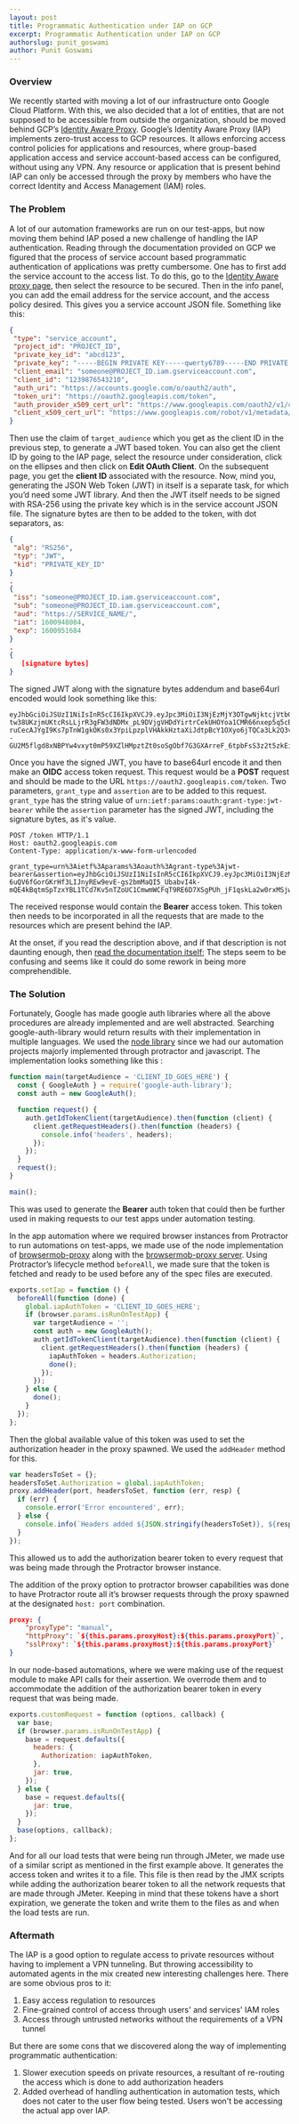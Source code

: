 ```yaml
---
layout: post
title: Programmatic Authentication under IAP on GCP
excerpt: Programmatic Authentication under IAP on GCP
authorslug: punit_goswami
author: Punit Goswami
---
```

 
### Overview

We recently started with moving a lot of our infrastructure onto Google Cloud Platform. With this, we also decided that a lot of entities, that are not supposed to be accessible from outside the organization, should be moved behind GCP’s [Identity Aware Proxy](https://cloud.google.com/iap). Google’s Identity Aware Proxy (IAP) implements zero-trust access to GCP resources. It allows enforcing access control policies for applications and resources, where group-based application access and service account-based access can be configured, without using any VPN. Any resource or application that is present behind IAP can only be accessed through the proxy by members who have the correct Identity and Access Management (IAM) roles.

### The Problem

A lot of our automation frameworks are run on our test-apps, but now moving them behind IAP posed a new challenge of handling the IAP authentication. Reading through the documentation provided on GCP we figured that the process of service account based programmatic authentication of applications was pretty cumbersome. One has to first add the service account to the access list. To do this, go to the [Identity Aware proxy page](https://console.cloud.google.com/security/iap), then select the resource to be secured. Then in the info panel, you can add the email address for the service account, and the access policy desired. This gives you a service account JSON file. Something like this:

```json
{
 "type": "service_account",
 "project_id": "PROJECT_ID",
 "private_key_id": "abcd123",
 "private_key": "-----BEGIN PRIVATE KEY-----qwerty6789-----END PRIVATE KEY-----\n",
 "client_email": "someone@PROJECT_ID.iam.gserviceaccount.com",
 "client_id": "1239876543210",
 "auth_uri": "https://accounts.google.com/o/oauth2/auth",
 "token_uri": "https://oauth2.googleapis.com/token",
 "auth_provider_x509_cert_url": "https://www.googleapis.com/oauth2/v1/certs",
 "client_x509_cert_url": "https://www.googleapis.com/robot/v1/metadata/x509/someone%40PROJECT_ID.iam.gserviceaccount.com"
}

```

Then use the claim of `target_audience` which you get as the client ID in the previous step, to generate a JWT based token. You can also get the client ID by going to the IAP page, select the resource under consideration, click on the ellipses and then click on **Edit OAuth Client**. On the subsequent page, you get the **client ID** associated with the resource.
Now, mind you, generating the JSON Web Token (JWT) in itself is a separate task, for which you’d need some JWT library. And then the JWT itself needs to be signed with RSA-256 using the private key which is in the service account JSON file. The signature bytes are then to be added to the token, with dot separators, as:

```json
{
 "alg": "RS256",
 "typ": "JWT",
 "kid": "PRIVATE_KEY_ID"
}
.
{
 "iss": "someone@PROJECT_ID.iam.gserviceaccount.com",
 "sub": "someone@PROJECT_ID.iam.gserviceaccount.com",
 "aud": "https://SERVICE_NAME/",
 "iat": 1600948084,
 "exp": 1600951684
}
.
{
   [signature bytes]
}
```

The signed JWT along with the signature bytes addendum and base64url encoded would look something like this:

```
eyJhbGciOiJSUzI1NiIsInR5cCI6IkpXVCJ9.eyJpc3MiOiI3NjEzMjY3OTgwNjktcjVtbGpsbG4xcmQ0bHJiaGc3NWVmZ2lncDM2bTc4ajVAZGV2ZWxvcGVyLmdzZXJ2aWNlYWNjb3VudC5jb20iLCJzY29wZSI6Imh0dHBzOi8vd3d3Lmdvb2dsZWFwaXMuY29tL2F1dGgvcHJlZGljdGlvbiIsImF1ZCI6Imh0dHBzOi8vd3d3Lmdvb2dsZWFwaXMuY29tL29hdXRoMi92NC90b2tlbiIsImV4cCI6MTMyODU1NDM4NSwiaWF0IjoxMzI4NTUwNzg1fQ.UFUt59SUM2_AW4cRU8Y0BYVQsNTo4n7AFsNrqOpYiICDu37vVt-tw38UKzjmUKtcRsLLjrR3gFW3dNDMx_pL9DVjgVHDdYirtrCekUHOYoa1CMR66nxep5q5cBQ4y4u2kIgSvChCTc9pmLLNoIem-ruCecAJYgI9Ks7pTnW1gkOKs0x3YpiLpzplVHAkkHztaXiJdtpBcY1OXyo6jTQCa3Lk2Q3va1dPkh_d--GU2M5flgd8xNBPYw4vxyt0mP59XZlHMpztZt0soSgObf7G3GXArreF_6tpbFsS3z2t5zkEiHuWJXpzcYr5zWTRPDEHsejeBSG8EgpLDce2380ROQ

```

Once you have the signed JWT, you have to base64url encode it and then make an **OIDC** access token request. This request would be a **POST** request and should be made to the URL `https://oauth2.googleapis.com/token`. Two parameters, `grant_type` and `assertion` are to be added to this request. `grant_type` has the string value of `urn:ietf:params:oauth:grant-type:jwt-bearer` while the `assertion` parameter has the signed JWT, including the signature bytes, as it's value.

```
POST /token HTTP/1.1
Host: oauth2.googleapis.com
Content-Type: application/x-www-form-urlencoded

grant_type=urn%3Aietf%3Aparams%3Aoauth%3Agrant-type%3Ajwt-bearer&assertion=eyJhbGciOiJSUzI1NiIsInR5cCI6IkpXVCJ9.eyJpc3MiOiI3NjEzMjY3OTgwNjktcjVtbGpsbG4xcmQ0bHJiaGc3NWVmZ2lncDM2bTc4ajVAZGV2ZWxvcGVyLmdzZXJ2aWNlYWNjb3VudC5jb20iLCJzY29wZSI6Imh0dHBzOi8vd3d3Lmdvb2dsZWFwaXMuY29tL2F1dGgvcHJlZGljdGlvbiIsImF1ZCI6Imh0dHBzOi8vYWNjb3VudHMuZ29vZ2xlLmNvbS9vL29hdXRoMi90b2tlbiIsImV4cCI6MTMyODU3MzM4MSwiaWF0IjoxMzI4NTY5NzgxfQ.ixOUGehweEVX_UKXv5BbbwVEdcz6AYS-6uQV6fGorGKrHf3LIJnyREw9evE-gs2bmMaQI5_UbabvI4k-mQE4kBqtmSpTzxYBL1TCd7Kv5nTZoUC1CmwmWCFqT9RE6D7XSgPUh_jF1qskLa2w0rxMSjwruNKbysgRNctZPln7cqQ

```

The received response would contain the **Bearer** access token. This token then needs to be incorporated in all the requests that are made to the resources which are present behind the IAP.

At the onset, if you read the description above, and if that description is not daunting enough, then [read the documentation itself](https://cloud.google.com/iap/docs/authentication-howto#iap_make_request-nodejs); The steps seem to be confusing and seems like it could do some rework in being more comprehendible.

### The Solution

Fortunately, Google has made google auth libraries where all the above procedures are already implemented and are well abstracted. Searching google-auth-library would return results with their implementation in multiple languages.
We used the [node library](https://github.com/googleapis/google-auth-library-nodejs) since we had our automation projects majorly implemented through protractor and javascript.
The implementation looks something like this :

```javascript
function main(targetAudience = 'CLIENT_ID_GOES_HERE') {
  const { GoogleAuth } = require('google-auth-library');
  const auth = new GoogleAuth();

  function request() {
    auth.getIdTokenClient(targetAudience).then(function (client) {
      client.getRequestHeaders().then(function (headers) {
        console.info('headers', headers);
      });
    });
  }
  request();
}

main();
```

This was used to generate the **Bearer** auth token that could then be further used in making requests to our test apps under automation testing.

In the app automation where we required browser instances from Protractor to run automations on test-apps, we made use of the node implementation of [browsermob-proxy](https://github.com/zzo/browsermob-node) along with the [browsermob-proxy server](https://github.com/lightbody/browsermob-proxy).
Using Protractor’s lifecycle method `beforeAll`, we made sure that the token is fetched and ready to be used before any of the spec files are executed.

```javascript
exports.setIap = function () {
  beforeAll(function (done) {
    global.iapAuthToken = 'CLIENT_ID_GOES_HERE';
    if (browser.params.isRunOnTestApp) {
      var targetAudience = '';
      const auth = new GoogleAuth();
      auth.getIdTokenClient(targetAudience).then(function (client) {
        client.getRequestHeaders().then(function (headers) {
          iapAuthToken = headers.Authorization;
          done();
        });
      });
    } else {
      done();
    }
  });
};
```

Then the global available value of this token was used to set the authorization header in the proxy spawned.
We used the `addHeader` method for this.

```javascript
var headersToSet = {};
headersToSet.Authorization = global.iapAuthToken;
proxy.addHeader(port, headersToSet, function (err, resp) {
  if (err) {
    console.error('Error encountered', err);
  } else {
    console.info(`Headers added ${JSON.stringify(headersToSet)}, ${resp}`);
  }
});
```

This allowed us to add the authorization bearer token to every request that was being made through the Protractor browser instance.

The addition of the proxy option to protractor browser capabilities was done to have Protractor route all it’s browser requests through the proxy spawned at the designated `host: port` combination.

```json
proxy: {
    "proxyType": "manual",
    "httpProxy": `${this.params.proxyHost}:${this.params.proxyPort}`,
    "sslProxy": `${this.params.proxyHost}:${this.params.proxyPort}`
}
```

In our node-based automations, where we were making use of the request module to make API calls for their assertion. We overrode them and to accommodate the addition of the authorization bearer token in every request that was being made.

```javascript
exports.customRequest = function (options, callback) {
  var base;
  if (browser.params.isRunOnTestApp) {
    base = request.defaults({
      headers: {
        Authorization: iapAuthToken,
      },
      jar: true,
    });
  } else {
    base = request.defaults({
      jar: true,
    });
  }
  base(options, callback);
};
```

And for all our load tests that were being run through JMeter, we made use of a similar script as mentioned in the first example above. It generates the access token and writes it to a file. This file is then read by the JMX scripts while adding the authorization bearer token to all the network requests that are made through JMeter.
Keeping in mind that these tokens have a short expiration, we generate the token and write them to the files as and when the load tests are run.

### Aftermath

The IAP is a good option to regulate access to private resources without having to implement a VPN tunneling. But throwing accessibility to automated agents in the mix created new interesting challenges here. There are some obvious pros to it:

1. Easy access regulation to resources
2. Fine-grained control of access through users' and services' IAM roles
3. Access through untrusted networks without the requirements of a VPN tunnel

But there are some cons that we discovered along the way of implementing programmatic authentication:

1. Slower execution speeds on private resources, a resultant of re-routing the access which is done to add authorization headers
2. Added overhead of handling authentication in automation tests, which does not cater to the user flow being tested. Users won't be accessing the actual app over IAP.
